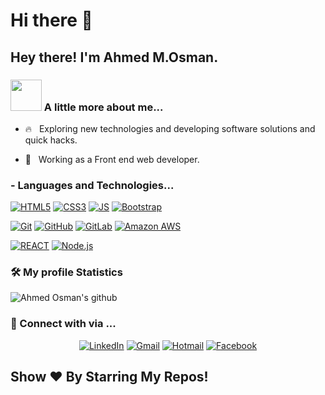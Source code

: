 # Hi there 👋

<h2> Hey there! I'm Ahmed M.Osman.</h2>


### <img src="https://media.giphy.com/media/VgCDAzcKvsR6OM0uWg/giphy.gif" width="50"> A little more about me...  

- 🔥 &nbsp; Exploring new technologies and developing software solutions and quick hacks.

- 💼 &nbsp; Working as a Front end web developer.


### - Languages and Technologies...
[![HTML5](https://img.shields.io/badge/-HTML5-E34F26?style=flat-square&logo=html5&logoColor=white&link=https://github.com/Ahmed-M-Osman1/)](https://github.com/Ahmed-M-Osman1/)
[![CSS3](https://img.shields.io/badge/-CSS3-1572B6?style=flat-square&logo=css3&link=https://github.com/Ahmed-M-Osman1/)](https://github.com/Ahmed-M-Osman1/)
[![JS](https://img.shields.io/badge/-JavaScript-black?style=flat-square&logo=javascript&link=https://github.com/Ahmed-M-Osman1/)](https://github.com/Ahmed-M-Osman1/)
[![Bootstrap](https://img.shields.io/badge/-Bootstrap-563D7C?style=flat-square&logo=bootstrap&link=https://github.com/Ahmed-M-Osman1/)](https://github.com/Ahmed-M-Osman1/)

[![Git](https://img.shields.io/badge/-Git-black?style=flat-square&logo=git&link=https://github.com/Ahmed-M-Osman1/)](https://github.com/Ahmed-M-Osman1/)
[![GitHub](https://img.shields.io/badge/-GitHub-181717?style=flat-square&logo=github&link=https://github.com/Ahmed-M-Osman1/)](https://github.com/LuizCarlosAbbott/)
[![GitLab](https://img.shields.io/badge/-GitLab-FCA121?style=flat-square&logo=gitlab&link=https://github.com/LuizCarlosAbbott/)](https://github.com/Ahmed-M-Osman1/)
[![Amazon AWS](https://img.shields.io/badge/Amazon%20AWS-232F3E?style=flat-square&logo=amazon-aws&link=https://github.com/Ahmed-M-Osman1/)](https://github.com/Ahmed-M-Osman1/)

[![REACT](https://img.shields.io/badge/-REACT-1572B6?style=flat-square&logo=react&link=https://github.com/Ahmed-M-Osman1/)](https://github.com/Ahmed-M-Osman1/)
[![Node.js](https://img.shields.io/badge/-Node.js-495e35?style=flat-square&logo=node.js&link=https://github.com/Ahmed-M-Osman1/)](https://github.com/Ahmed-M-Osman1/)

<h3>🛠 My profile Statistics </h3>

![Ahmed Osman's github](https://github-readme-stats.vercel.app/api?username=Ahmed-M-Osman1&show_icons=true&hide_border=true)

<h3> 💬 Connect with via ... </h3>
<p align="center">
<a href="https://www.linkedin.com/in/ahmed-mosman/" target="_blank"><img src="https://img.shields.io/badge/LinkedIn-%230077B5.svg?&style=flat-square&logo=linkedin&logoColor=white" alt="LinkedIn"></a>
<a href="mailto: dr.ahmed.mamdouh.93@gmail.com" target="_blank"><img src="https://img.shields.io/badge/gmail-%23E4405F.svg?&style=flat-square&logo=gmail&logoColor=white" alt="Gmail"></a>  
<a href="mailto: eng.ahmedmosman@hotmail.com" target="_blank"><img src="https://img.shields.io/badge/-hotmail-lightgrey" alt="Hotmail"></a>  
<a href="https://www.facebook.com/ahmed.osman93" target="_blank"><img src="https://img.shields.io/badge/Facebook-%231877F2.svg?&style=flat-square&logo=facebook&logoColor=white" alt="Facebook"></a>
</p>



## Show ❤️ By Starring My Repos!
